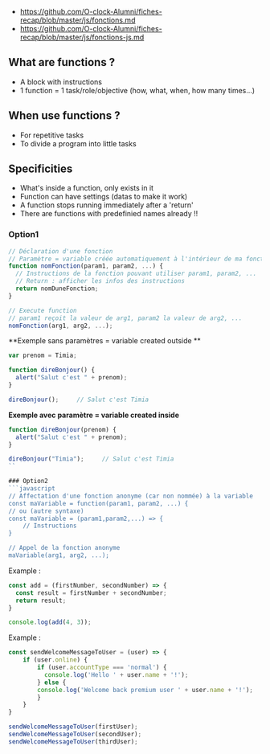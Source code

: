 - https://github.com/O-clock-Alumni/fiches-recap/blob/master/js/fonctions.md
- https://github.com/O-clock-Alumni/fiches-recap/blob/master/js/fonctions-js.md

## What are functions ?

- A block with instructions
- 1 function = 1 task/role/objective (how, what, when, how many times...)

## When use functions ?
- For repetitive tasks
- To divide a program into little tasks

## Specificities
- What's inside a function, only exists in it
- Function can have settings (datas to make it work)
- A function stops running immediately after a 'return'
- There are functions with predefinied names already !!

### Option1
```javascript
// Déclaration d'une fonction
// Paramètre = variable créée automatiquement à l'intérieur de ma fonction
function nomFonction(param1, param2, ...) {
  // Instructions de la fonction pouvant utiliser param1, param2, ...
  // Return : afficher les infos des instructions
  return nomDuneFonction;
}

// Execute function
// param1 reçoit la valeur de arg1, param2 la valeur de arg2, ...
nomFonction(arg1, arg2, ...); 
```
**Exemple sans paramètres = variable created outside **
```javascript
var prenom = Timia;

function direBonjour() {
  alert("Salut c'est " + prenom);
}

direBonjour();     // Salut c'est Timia
```
**Exemple avec paramètre = variable created inside**
```javascript
function direBonjour(prenom) {
  alert("Salut c'est " + prenom);
}

direBonjour("Timia");     // Salut c'est Timia
``

### Option2
```javascript
// Affectation d'une fonction anonyme (car non nommée) à la variable
const maVariable = function(param1, param2, ...) {
// ou (autre syntaxe)
const maVariable = (param1,param2,...) => {
    // Instructions
}

// Appel de la fonction anonyme
maVariable(arg1, arg2, ...);
```
Example :
```javascript
const add = (firstNumber, secondNumber) => {
  const result = firstNumber + secondNumber;
  return result;
}

console.log(add(4, 3));
```
Example :
```javascript
const sendWelcomeMessageToUser = (user) => {
    if (user.online) {
        if (user.accountType === 'normal') {
          console.log('Hello ' + user.name + '!');
        } else {
        console.log('Welcome back premium user ' + user.name + '!');
        }
    }
}

sendWelcomeMessageToUser(firstUser);
sendWelcomeMessageToUser(secondUser);
sendWelcomeMessageToUser(thirdUser);
```
